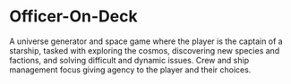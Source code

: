 # Officer-On-Deck
A universe generator and space game where the player is the captain of a starship, tasked with exploring the cosmos, discovering new species and factions, and solving difficult and dynamic issues. Crew and ship management focus giving agency to the player and their choices.
